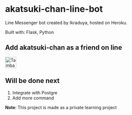 # akatsuki-chan-line-bot

Line Messenger bot created by Ikraduya, hosted on Heroku.

Built with: Flask, Python

## Add akatsuki-chan as a friend on line
<a href="https://line.me/R/ti/p/%40vtx4064i"><img height="36" border="0" alt="Tambah Teman" src="https://scdn.line-apps.com/n/line_add_friends/btn/en.png"></a>

## Will be done next
<ol>
  <li>Integrate with Postgre</li>
  <li>Add more command</li>
</ol>

**Note**: This project is made as a private learning project
